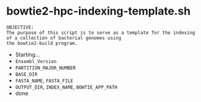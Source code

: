 # bowtie2-hpc-indexing-template.sh

```
OBJECTIVE:
The purpose of this script is to serve as a template for the indexing of a collection of bacterial genomes using
the bowtie2-build program.
```

- Starting...
- `Ensembl_Version`
- `PARTITION_MAJOR_NUMBER`
- `BASE_DIR`
- `FASTA_NAME`, `FASTA_FILE`
- `OUTPUT_DIR`, `INDEX_NAME`, `BOWTIE_APP_PATH`
- done
